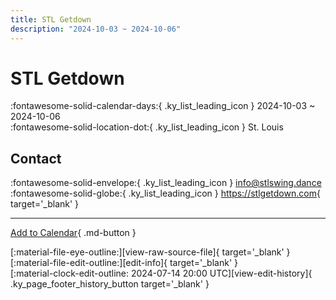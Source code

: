 ```yaml
---
title: STL Getdown
description: "2024-10-03 ~ 2024-10-06"
---
```


# STL Getdown 

:fontawesome-solid-calendar-days:{ .ky_list_leading_icon } 2024-10-03 ~ 2024-10-06  
:fontawesome-solid-location-dot:{ .ky_list_leading_icon } St. Louis  

## Contact

:fontawesome-solid-envelope:{ .ky_list_leading_icon } <info@stlswing.dance>  
:fontawesome-solid-globe:{ .ky_list_leading_icon } <https://stlgetdown.com>{ target='_blank' }  

---

[Add to Calendar](https://swing.news/ics/en/2024/us/stl-getdown-2024.ics){ .md-button }

<div class="ky_page_footer" markdown>
<div class="ky_page_footer_trailing" markdown="span">
[:material-file-eye-outline:][view-raw-source-file]{ target='_blank' }
[:material-file-edit-outline:][edit-info]{ target='_blank' }
</div>
<div class="ky_page_footer_leading" markdown="span">
[:material-clock-edit-outline: 2024-07-14 20:00 UTC][view-edit-history]{ .ky_page_footer_history_button target='_blank' }
</div>
</div>

[view-raw-source-file]: https://github.com/swingdance/events/blob/main/2024/us/stl-getdown-2024.json "View Raw Source File"
[edit-info]: https://github.com/swingdance/events/issues/new?assignees=&labels=update+event&projects=&template=03-update_entity.yml&title=%5B2024%2Fus%5D%20STL%20Getdown&region=us&year=2024&id=stl-getdown-2024&name=STL%20Getdown&org_id= "Edit Info"

[view-edit-history]: https://github.com/swingdance/events/commits/main/2024/us/stl-getdown-2024.json "View Edit History"
